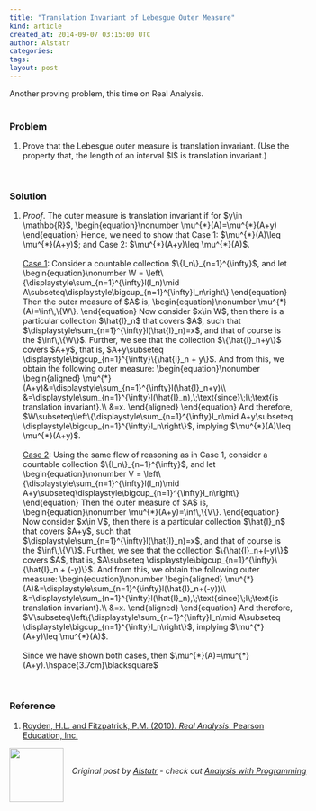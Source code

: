 ```yaml
---
title: "Translation Invariant of Lebesgue Outer Measure"
kind: article
created_at: 2014-09-07 03:15:00 UTC
author: Alstatr
categories: 
tags: 
layout: post
---
```

<div dir="ltr" style="text-align: left;" trbidi="on">Another proving problem, this time on Real Analysis.<br /><br /><h3>Problem</h3><ol><li>Prove that the Lebesgue outer measure is translation invariant. (Use the property that, the length of an interval $l$ is translation invariant.) </li></ol><br /><h3>Solution</h3><ol><li><i>Proof</i>. The outer measure is translation invariant if for $y\in \mathbb{R}$, \begin{equation}\nonumber \mu^{*}(A)=\mu^{*}(A+y) \end{equation} Hence, we need to show that Case 1: $\mu^{*}(A)\leq \mu^{*}(A+y)$; and Case 2: $\mu^{*}(A+y)\leq \mu^{*}(A)$.<br /><br /><u>Case 1</u>: Consider a countable collection $\{I_n\}_{n=1}^{\infty}$, and let \begin{equation}\nonumber W = \left\{\displaystyle\sum_{n=1}^{\infty}l(I_n)\mid A\subseteq\displaystyle\bigcup_{n=1}^{\infty}I_n\right\} \end{equation} Then the outer measure of $A$ is, \begin{equation}\nonumber \mu^{*}(A)=\inf\,\{W\}. \end{equation} <a name='more'></a>Now consider $x\in W$, then there is a particular collection $\hat{I}_n$ that covers $A$, such that $\displaystyle\sum_{n=1}^{\infty}l(\hat{I}_n)=x$, and that of course is the $\inf\,\{W\}$. Further, we see that the collection $\{\hat{I}_n+y\}$ covers $A+y$, that is, $A+y\subseteq \displaystyle\bigcup_{n=1}^{\infty}\{\hat{I}_n + y\}$. And from this, we obtain the following outer measure: \begin{equation}\nonumber \begin{aligned} \mu^{*}(A+y)&amp;=\displaystyle\sum_{n=1}^{\infty}l(\hat{I}_n+y)\\ &amp;=\displaystyle\sum_{n=1}^{\infty}l(\hat{I}_n),\;\text{since}\;l\;\text{is translation invariant}.\\ &amp;=x. \end{aligned} \end{equation} And therefore, $W\subseteq\left\{\displaystyle\sum_{n=1}^{\infty}I_n\mid A+y\subseteq \displaystyle\bigcup_{n=1}^{\infty}I_n\right\}$, implying $\mu^{*}(A)\leq \mu^{*}(A+y)$.<br /><br /><u>Case 2</u>: Using the same flow of reasoning as in Case 1, consider a countable collection $\{I_n\}_{n=1}^{\infty}$, and let \begin{equation}\nonumber V = \left\{\displaystyle\sum_{n=1}^{\infty}l(I_n)\mid A+y\subseteq\displaystyle\bigcup_{n=1}^{\infty}I_n\right\} \end{equation} Then the outer measure of $A$ is, \begin{equation}\nonumber \mu^{*}(A+y)=\inf\,\{V\}. \end{equation} Now consider $x\in V$, then there is a particular collection $\hat{I}_n$ that covers $A+y$, such that $\displaystyle\sum_{n=1}^{\infty}l(\hat{I}_n)=x$, and that of course is the $\inf\,\{V\}$. Further, we see that the collection $\{\hat{I}_n+(-y)\}$ covers $A$, that is, $A\subseteq \displaystyle\bigcup_{n=1}^{\infty}\{\hat{I}_n + (-y)\}$. And from this, we obtain the following outer measure: \begin{equation}\nonumber \begin{aligned} \mu^{*}(A)&amp;=\displaystyle\sum_{n=1}^{\infty}l(\hat{I}_n+(-y))\\ &amp;=\displaystyle\sum_{n=1}^{\infty}l(\hat{I}_n),\;\text{since}\;l\;\text{is translation invariant}.\\ &amp;=x. \end{aligned} \end{equation} And therefore, $V\subseteq\left\{\displaystyle\sum_{n=1}^{\infty}I_n\mid A\subseteq \displaystyle\bigcup_{n=1}^{\infty}I_n\right\}$, implying $\mu^{*}(A+y)\leq \mu^{*}(A)$.<br /><br />Since we have shown both cases, then $\mu^{*}(A)=\mu^{*}(A+y).\hspace{3.7cm}\blacksquare$ </li></ol><br /><h3>Reference</h3><ol><li><a href="http://www.amazon.co.uk/gp/product/013143747X/ref=pd_lpo_sbs_dp_ss_3/275-0027308-5123953?pf_rd_m=A3P5ROKL5A1OLE&amp;pf_rd_s=lpo-top-stripe&amp;pf_rd_r=1GV7YACR2ZFEJSRSFD3N&amp;pf_rd_t=201&amp;pf_rd_p=479289247&amp;pf_rd_i=0135113555" target="_blank">Royden, H.L. and Fitzpatrick, P.M. (2010). <i>Real Analysis</i>. Pearson Education, Inc.</a>  </li></ol></div><div class="author">
  <img src="" style="width: 96px; height: 96;">
  <span style="position: absolute; padding: 32px 15px;">
    <i>Original post by <a href="http://twitter.com/">Alstatr</a> - check out <a href="http://alstatr.blogspot.com/">Analysis with Programming</a></i>
  </span>
</div>
